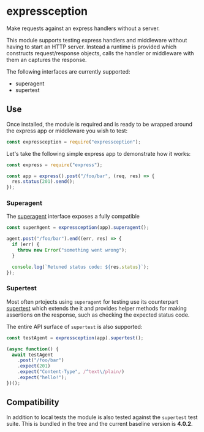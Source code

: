 # expressception

Make requests against an express handlers without a server.

This module supports testing express handlers and middleware
without having to start an HTTP server. Instead a runtime is
provided which constructs request/response objects, calls the
handler or middleware with them an captures the response.

The following interfaces are currently supported:

- superagent
- supertest

## Use

Once installed, the module is required and is ready to be wrapped
around the express app or middleware you wish to test:

```js
const expressception = require("expressception");
```

Let's take the following simple express app to demonstrate
how it works:

```js
const express = require("express");

const app = express().post("/foo/bar", (req, res) => {
  res.status(201).send();
});
```

### Superagent

The [superagent](https://github.com/visionmedia/superagent) interface exposes
a fully compatible

```js
const superAgent = expressception(app).superagent();

agent.post("/foo/bar").end((err, res) => {
  if (err) {
    throw new Error("something went wrong");
  }

  console.log(`Retuned status code: ${res.status}`);
});
```

### Supertest

Most often prtojects using `superagent` for testing use its counterpart
[supertest](https://github.com/visionmedia/supertest) which extends the
it and provides helper methods for making assertions on the response,
such as checking the expected status code.

The entire API surface of `supertest` is also supported:

```js
const testAgent = expressception(app).supertest();

(async function() {
  await testAgent
    .post("/foo/bar")
    .expect(201)
    .expect("Content-Type", /^text\/plain/)
    .expect("hello!");
})();
```

## Compatibility

In addition to local tests the module is also tested against the
`supertest` test suite. This is bundled in the tree and the current
baseline version is **4.0.2**.
